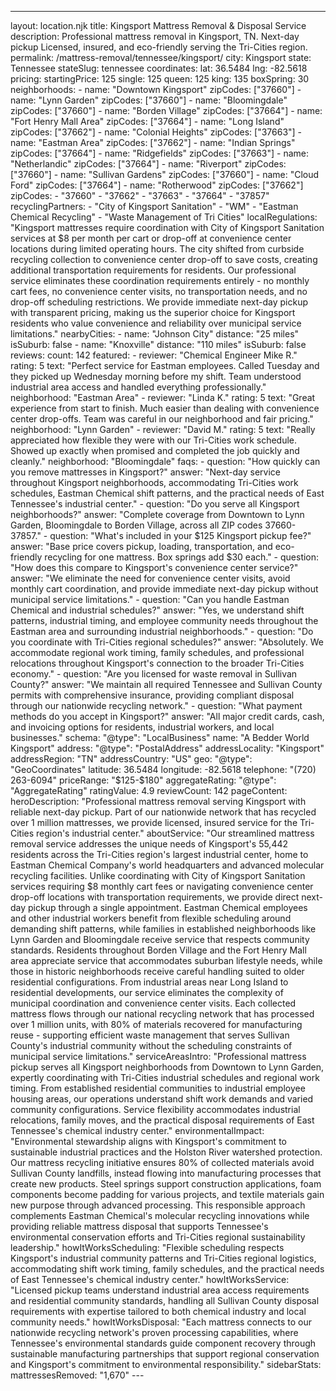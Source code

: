 ---
layout: location.njk
title: Kingsport Mattress Removal & Disposal Service
description: Professional mattress removal in Kingsport, TN. Next-day pickup Licensed, insured, and eco-friendly serving the Tri-Cities region.
permalink: /mattress-removal/tennessee/kingsport/
city: Kingsport state: Tennessee stateSlug: tennessee coordinates: lat: 36.5484 lng: -82.5618 pricing: startingPrice: 125 single: 125 queen: 125 king: 135 boxSpring: 30 neighborhoods: - name: "Downtown Kingsport" zipCodes: ["37660"] - name: "Lynn Garden" zipCodes: ["37660"] - name: "Bloomingdale" zipCodes: ["37660"] - name: "Borden Village" zipCodes: ["37664"] - name: "Fort Henry Mall Area" zipCodes: ["37664"] - name: "Long Island" zipCodes: ["37662"] - name: "Colonial Heights" zipCodes: ["37663"] - name: "Eastman Area" zipCodes: ["37662"] - name: "Indian Springs" zipCodes: ["37664"] - name: "Ridgefields" zipCodes: ["37663"] - name: "Netherlandic" zipCodes: ["37664"] - name: "Riverport" zipCodes: ["37660"] - name: "Sullivan Gardens" zipCodes: ["37660"] - name: "Cloud Ford" zipCodes: ["37664"] - name: "Rotherwood" zipCodes: ["37662"] zipCodes: - "37660" - "37662" - "37663" - "37664" - "37857" recyclingPartners: - "City of Kingsport Sanitation" - "WM" - "Eastman Chemical Recycling" - "Waste Management of Tri Cities" localRegulations: "Kingsport mattresses require coordination with City of Kingsport Sanitation services at $8 per month per cart or drop-off at convenience center locations during limited operating hours. The city shifted from curbside recycling collection to convenience center drop-off to save costs, creating additional transportation requirements for residents. Our professional service eliminates these coordination requirements entirely - no monthly cart fees, no convenience center visits, no transportation needs, and no drop-off scheduling restrictions. We provide immediate next-day pickup with transparent pricing, making us the superior choice for Kingsport residents who value convenience and reliability over municipal service limitations." nearbyCities: - name: "Johnson City" distance: "25 miles" isSuburb: false - name: "Knoxville" distance: "110 miles" isSuburb: false reviews: count: 142 featured: - reviewer: "Chemical Engineer Mike R." rating: 5 text: "Perfect service for Eastman employees. Called Tuesday and they picked up Wednesday morning before my shift. Team understood industrial area access and handled everything professionally." neighborhood: "Eastman Area" - reviewer: "Linda K." rating: 5 text: "Great experience from start to finish. Much easier than dealing with convenience center drop-offs. Team was careful in our neighborhood and fair pricing." neighborhood: "Lynn Garden" - reviewer: "David M." rating: 5 text: "Really appreciated how flexible they were with our Tri-Cities work schedule. Showed up exactly when promised and completed the job quickly and cleanly." neighborhood: "Bloomingdale" faqs: - question: "How quickly can you remove mattresses in Kingsport?" answer: "Next-day service throughout Kingsport neighborhoods, accommodating Tri-Cities work schedules, Eastman Chemical shift patterns, and the practical needs of East Tennessee's industrial center." - question: "Do you serve all Kingsport neighborhoods?" answer: "Complete coverage from Downtown to Lynn Garden, Bloomingdale to Borden Village, across all ZIP codes 37660-37857." - question: "What's included in your $125 Kingsport pickup fee?" answer: "Base price covers pickup, loading, transportation, and eco-friendly recycling for one mattress. Box springs add $30 each." - question: "How does this compare to Kingsport's convenience center service?" answer: "We eliminate the need for convenience center visits, avoid monthly cart coordination, and provide immediate next-day pickup without municipal service limitations." - question: "Can you handle Eastman Chemical and industrial schedules?" answer: "Yes, we understand shift patterns, industrial timing, and employee community needs throughout the Eastman area and surrounding industrial neighborhoods." - question: "Do you coordinate with Tri-Cities regional schedules?" answer: "Absolutely. We accommodate regional work timing, family schedules, and professional relocations throughout Kingsport's connection to the broader Tri-Cities economy." - question: "Are you licensed for waste removal in Sullivan County?" answer: "We maintain all required Tennessee and Sullivan County permits with comprehensive insurance, providing compliant disposal through our nationwide recycling network." - question: "What payment methods do you accept in Kingsport?" answer: "All major credit cards, cash, and invoicing options for residents, industrial workers, and local businesses." schema: "@type": "LocalBusiness" name: "A Bedder World Kingsport" address: "@type": "PostalAddress" addressLocality: "Kingsport" addressRegion: "TN" addressCountry: "US" geo: "@type": "GeoCoordinates" latitude: 36.5484 longitude: -82.5618 telephone: "(720) 263-6094" priceRange: "$125-$180" aggregateRating: "@type": "AggregateRating" ratingValue: 4.9 reviewCount: 142 pageContent: heroDescription: "Professional mattress removal serving Kingsport with reliable next-day pickup. Part of our nationwide network that has recycled over 1 million mattresses, we provide licensed, insured service for the Tri-Cities region's industrial center." aboutService: "Our streamlined mattress removal service addresses the unique needs of Kingsport's 55,442 residents across the Tri-Cities region's largest industrial center, home to Eastman Chemical Company's world headquarters and advanced molecular recycling facilities. Unlike coordinating with City of Kingsport Sanitation services requiring $8 monthly cart fees or navigating convenience center drop-off locations with transportation requirements, we provide direct next-day pickup through a single appointment. Eastman Chemical employees and other industrial workers benefit from flexible scheduling around demanding shift patterns, while families in established neighborhoods like Lynn Garden and Bloomingdale receive service that respects community standards. Residents throughout Borden Village and the Fort Henry Mall area appreciate service that accommodates suburban lifestyle needs, while those in historic neighborhoods receive careful handling suited to older residential configurations. From industrial areas near Long Island to residential developments, our service eliminates the complexity of municipal coordination and convenience center visits. Each collected mattress flows through our national recycling network that has processed over 1 million units, with 80% of materials recovered for manufacturing reuse - supporting efficient waste management that serves Sullivan County's industrial community without the scheduling constraints of municipal service limitations." serviceAreasIntro: "Professional mattress pickup serves all Kingsport neighborhoods from Downtown to Lynn Garden, expertly coordinating with Tri-Cities industrial schedules and regional work timing. From established residential communities to industrial employee housing areas, our operations understand shift work demands and varied community configurations. Service flexibility accommodates industrial relocations, family moves, and the practical disposal requirements of East Tennessee's chemical industry center." environmentalImpact: "Environmental stewardship aligns with Kingsport's commitment to sustainable industrial practices and the Holston River watershed protection. Our mattress recycling initiative ensures 80% of collected materials avoid Sullivan County landfills, instead flowing into manufacturing processes that create new products. Steel springs support construction applications, foam components become padding for various projects, and textile materials gain new purpose through advanced processing. This responsible approach complements Eastman Chemical's molecular recycling innovations while providing reliable mattress disposal that supports Tennessee's environmental conservation efforts and Tri-Cities regional sustainability leadership." howItWorksScheduling: "Flexible scheduling respects Kingsport's industrial community patterns and Tri-Cities regional logistics, accommodating shift work timing, family schedules, and the practical needs of East Tennessee's chemical industry center." howItWorksService: "Licensed pickup teams understand industrial area access requirements and residential community standards, handling all Sullivan County disposal requirements with expertise tailored to both chemical industry and local community needs." howItWorksDisposal: "Each mattress connects to our nationwide recycling network's proven processing capabilities, where Tennessee's environmental standards guide component recovery through sustainable manufacturing partnerships that support regional conservation and Kingsport's commitment to environmental responsibility." sidebarStats: mattressesRemoved: "1,670" ---